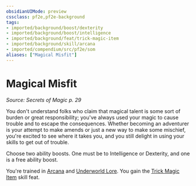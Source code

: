 ```yaml
---
obsidianUIMode: preview
cssclass: pf2e,pf2e-background
tags:
- imported/background/boost/dexterity
- imported/background/boost/intelligence
- imported/background/feat/trick-magic-item
- imported/background/skill/arcana
- imported/compendium/src/pf2e/som
aliases: ["Magical Misfit"]
---
```

# Magical Misfit
*Source: Secrets of Magic p. 29*  

You don't understand folks who claim that magical talent is some sort of burden or great responsibility; you've always used your magic to cause trouble and to escape the consequences. Whether becoming an adventurer is your attempt to make amends or just a new way to make some mischief, you're excited to see where it takes you, and you still delight in using your skills to get out of trouble.

Choose two ability boosts. One must be to Intelligence or Dexterity, and one is a free ability boost.

You're trained in [Arcana](../../skills.md#Arcana) and [Underworld Lore](../../skills.md#Lore). You gain the [Trick Magic Item](../../feats/trick-magic-item.md) skill feat.
